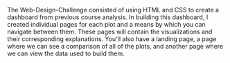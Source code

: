 The Web-Design-Challenge consisted of using HTML and CSS to create a dashboard from previous course analysis. In building this dashboard, I created individual pages for each plot and a means by which you can navigate between them. These pages will contain the visualizations and their corresponding explanations. You'll also have a landing page, a page where we can see a comparison of all of the plots, and another page where we can view the data used to build them.
